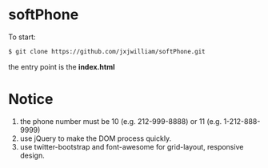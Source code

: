 # softPhone

To start:
```bash
$ git clone https://github.com/jxjwilliam/softPhone.git
```

the entry point is the <strong>index.html</strong>


Notice
=======
1. the phone number must be 10 (e.g. 212-999-8888) or 11 (e.g. 1-212-888-9999)
1. use jQuery to make the DOM process quickly.
1. use twitter-bootstrap and font-awesome for grid-layout, responsive design.

